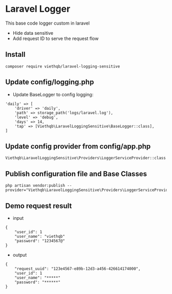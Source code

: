 # Laravel Logger

This base code logger custom in laravel
+ Hide data sensitive 
+ Add request ID to serve the request flow

## Install

```shell
composer require viethqb/laravel-logging-sensitive
```

## Update config/logging.php
+ Update BaseLogger to config logging:

```shell
'daily' => [
    'driver' => 'daily',
    'path' => storage_path('logs/laravel.log'),
    'level' => 'debug',
    'days' => 14,
    'tap' => [Viethqb\LaravelLoggingSensitive\BaseLogger::class],
]
```

## Update config provider from config/app.php
```shell
Viethqb\LaravelLoggingSensitive\Providers\LoggerServiceProvider::class
```

## Publish configuration file and Base Classes

```shell
php artisan vendor:publish --provider="Viethqb\LaravelLoggingSensitive\Providers\LoggerServiceProvider"
```

## Demo request result 
+ input

```shell
{
    "user_id": 1
    "user_name": "viethqb"
    "password": "1234567@"
}
 ```

+ output

```shell
{
    "request_uuid": "123e4567-e89b-12d3-a456-426614174000",
    "user_id": 1
    "user_name": "*****"
    "password": "******"
}
 ```